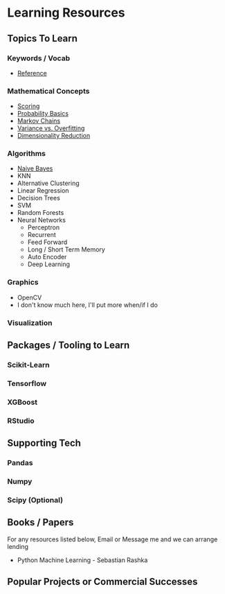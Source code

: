 # Learning Resources

## Topics To Learn
  ### Keywords / Vocab
  * [Reference](Vocab.md)

  ### Mathematical Concepts
  * [Scoring](Math/Scoring.md)
  * [Probability Basics](Math/Probability.md)
  * [Markov Chains](Math/MarkovChains.md)
  * [Variance vs. Overfitting](Math/Metrics.md)
  * [Dimensionality Reduction](Math/Dimensionality.md)

  ### Algorithms
  * [Naive Bayes](Algorithms/NaiveBayes.md)
  * KNN
  * Alternative Clustering
  * Linear Regression
  * Decision Trees
  * SVM 
  * Random Forests
  * Neural Networks
    * Perceptron
    * Recurrent
    * Feed Forward
    * Long / Short Term Memory
    * Auto Encoder
    * Deep Learning

  ### Graphics
  * OpenCV
  * I don't know much here, I'll put more when/if I do

  ### Visualization

## Packages / Tooling to Learn
  ### Scikit-Learn

  ### Tensorflow

  ### XGBoost

  ### RStudio

## Supporting Tech
  ### Pandas

  ### Numpy

  ### Scipy (Optional)

## Books / Papers
  For any resources listed below, Email or Message me and we can arrange lending
  * Python Machine Learning - Sebastian Rashka

## Popular Projects or Commercial Successes
